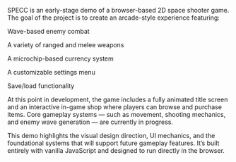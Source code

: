 SPECC is an early-stage demo of a browser-based 2D space shooter game. The goal of the project is to create an arcade-style experience featuring:

Wave-based enemy combat

A variety of ranged and melee weapons

A microchip-based currency system

A customizable settings menu

Save/load functionality

At this point in development, the game includes a fully animated title screen and an interactive in-game shop where players can browse and purchase items. Core gameplay systems — such as movement, shooting mechanics, and enemy wave generation — are currently in progress.

This demo highlights the visual design direction, UI mechanics, and the foundational systems that will support future gameplay features. It’s built entirely with vanilla JavaScript and designed to run directly in the browser.

